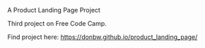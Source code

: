 A Product Landing Page Project

Third project on Free Code Camp.

Find project here: https://donbw.github.io/product_landing_page/
